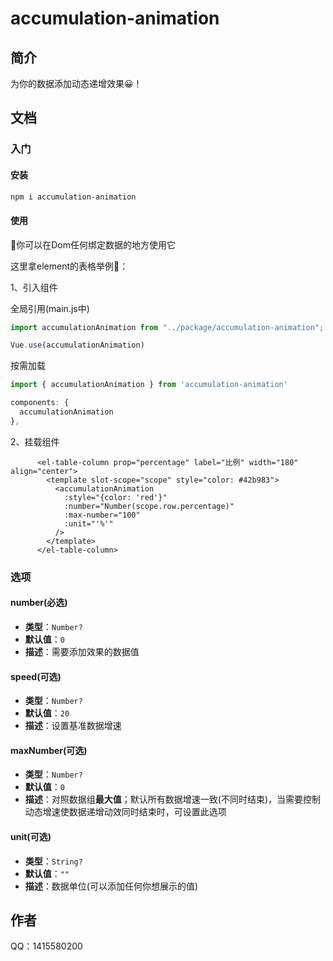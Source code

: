 # accumulation-animation

## 简介

为你的数据添加动态递增效果😀！

## 文档

### 入门

#### 安装

```bash
npm i accumulation-animation
```

#### 使用

🚀你可以在Dom任何绑定数据的地方使用它

这里拿element的表格举例📕：

1、引入组件

全局引用(main.js中)

```javascript
import accumulationAnimation from "../package/accumulation-animation";

Vue.use(accumulationAnimation)
```

按需加载

```javascript
import { accumulationAnimation } from 'accumulation-animation'

components: {
  accumulationAnimation
},
```



2、挂载组件

```vue
      <el-table-column prop="percentage" label="比例" width="180" align="center">
        <template slot-scope="scope" style="color: #42b983">
          <accumulationAnimation
            :style="{color: 'red'}"
            :number="Number(scope.row.percentage)"
            :max-number="100"
            :unit="'%'"
          />
        </template>
      </el-table-column>
```

### 选项

#### number(必选)

- **类型**：`Number?`
- **默认值**：`0`
- **描述**：需要添加效果的数据值

#### speed(可选)

- **类型**：`Number?`
- **默认值**：`20`
- **描述**：设置基准数据增速

#### maxNumber(可选)

- **类型**：`Number?`
- **默认值**：`0`
- **描述**：对照数据组**最大值**；默认所有数据增速一致(不同时结束)，当需要控制动态增速使数据递增动效同时结束时，可设置此选项

#### unit(可选)

- **类型**：`String?`
- **默认值**：`""`
- **描述**：数据单位(可以添加任何你想展示的值)

## 作者

QQ：1415580200
